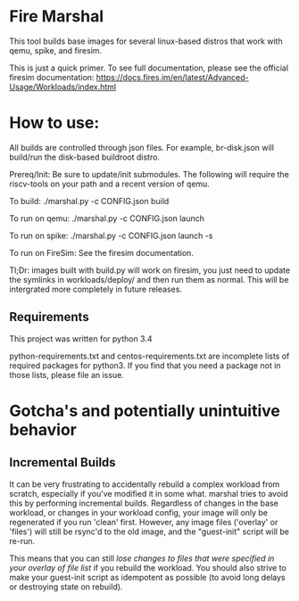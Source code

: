 Fire Marshal
==================================

This tool builds base images for several linux-based distros that work with qemu,
spike, and firesim. 

This is just a quick primer. To see full documentation, please see the official
firesim documentation:
https://docs.fires.im/en/latest/Advanced-Usage/Workloads/index.html

# How to use:
All builds are controlled through json files. For example, br-disk.json will
build/run the disk-based buildroot distro.

Prereq/Init:
Be sure to update/init submodules. The following will require the riscv-tools
on your path and a recent version of qemu.

To build:
    ./marshal.py -c CONFIG.json build

To run on qemu:
  ./marshal.py -c CONFIG.json launch

To run on spike:
  ./marshal.py -c CONFIG.json launch -s

To run on FireSim:
See the firesim documentation.

Tl;Dr: images built with build.py will work on firesim, you just need to update
the symlinks in workloads/deploy/ and then run them as normal. This will be
intergrated more completely in future releases.

## Requirements
This project was written for python 3.4

python-requirements.txt and centos-requirements.txt are incomplete lists of
required packages for python3. If you find that you need a package not in those
lists, please file an issue.

# Gotcha's and potentially unintuitive behavior
## Incremental Builds
It can be very frustrating to accidentally rebuild a complex workload from
scratch, especially if you've modified it in some what. marshal tries to
avoid this by performing incremental builds. Regardless of changes in the base
workload, or changes in your workload config, your image will only be
regenerated if you run 'clean' first. However, any image files ('overlay' or
'files') will still be rsync'd to the old image, and the "guest-init" script
will be re-run.

This means that you can still *lose changes to files that were specified in
your overlay of file list* if you rebuild the workload. You should also strive
to make your guest-init script as idempotent as possible (to avoid long delays
or destroying state on rebuild).

